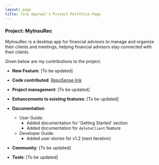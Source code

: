 ```yaml
---
layout: page
title: Tina Agarwal's Project Portfolio Page
---
```


### Project: MyInsuRec

MyInsuRec is a desktop app for financial advisors to manage and organize their clients and meetings,
helping financial advisors stay connected with their clients.

Given below are my contributions to the project.

* **New Feature**: [To be updated]

* **Code contributed**: [RepoSense link](https://nus-cs2103-ay2223s1.github.io/tp-dashboard/?search=thing1thing2&breakdown=true&sort=groupTitle&sortWithin=title&since=2022-09-16&timeframe=commit&mergegroup=&groupSelect=groupByRepos&checkedFileTypes=docs~functional-code~test-code~other)

* **Project management**: [To be updated]

* **Enhancements to existing features**: [To be updated]

* **Documentation**:
    * User Guide:
        * Added documentation for 'Getting Started' section
        * Added documentation for `deleteClient` feature
    * Developer Guide:
        * Added user stories for v1.2 (next iteration)

* **Community**: [To be updated]

* **Tools**: [To be updated]
